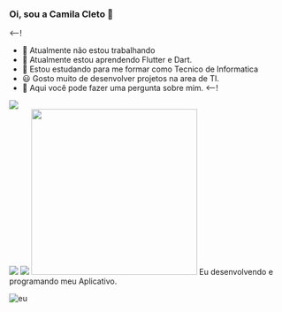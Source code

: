 ### Oi, sou a Camila Cleto 👋

<--!
- 🔭 Atualmente não estou trabalhando
- 🌱 Atualmente estou aprendendo Flutter e Dart.
- 👯 Estou estudando para me formar como Tecnico de Informatica
- 😃 Gosto muito de desenvolver projetos na area de TI.
-  💬 Aqui você pode fazer uma pergunta sobre mim.
<--!

<img src="https://www.ohub.com.br/ideias/wp-content/uploads/2019/04/projeto-infraestrutura-ti.png"/>

<div>
<a href="https://www.youtube.com/seu-canal-youtube-aqui" target="_blank"><img src="https://img.shields.io/badge/YouTube-FF0000?style=for-the-badge&logo=youtube&logoColor=white" target="_blank"></a>
<a href="https://instagram.com/seu-usuário-instagram-aqui" target="_blank"><img src="https://img.shields.io/badge/-Instagram-%23E4405F?style=for-the-badge&logo=instagram&logoColor=white" target="_blank"></a>

<img src="https://www.primecursos.com.br/blog/wp-content/uploads/2020/05/tenor-2.gif" width="300" height="300"/>
 Eu desenvolvendo e programando meu Aplicativo.
  
![eu](https://user-images.githubusercontent.com/99681842/154809751-d9984890-7cef-4772-aa68-7057938a433f.png)

  
  
